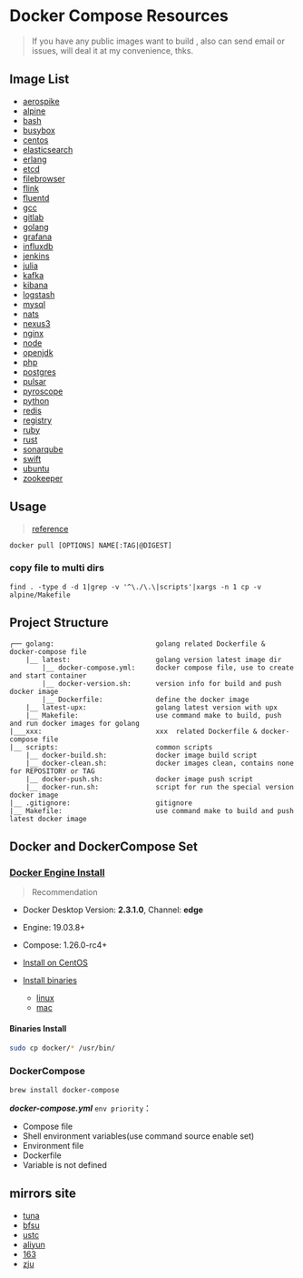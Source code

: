 # Docker Compose Resources

> If you have any public images want to build , also can send email or issues, will deal it at my convenience, thks.

## Image List

- [aerospike](./aerospike/README.md)
- [alpine](./alpine/README.md)
- [bash](./bash/README.md)
- [busybox](./busybox/README.md)
- [centos](./centos/README.md)
- [elasticsearch](./elasticsearch/README.md)
- [erlang](./erlang/README.md)
- [etcd](./etcd/README.md)
- [filebrowser](./filebrowser/README.md)
- [flink](./flink/README.md)
- [fluentd](./fluentd/README.md)
- [gcc](./gcc/README.md)
- [gitlab](./gitlab/README.md)
- [golang](./golang/README.md)
- [grafana](./grafana/README.md)
- [influxdb](./influxdb/README.md)
- [jenkins](./jenkins/README.md)
- [julia](./julia/README.md)
- [kafka](./kafka/README.md)
- [kibana](./kibana/README.md)
- [logstash](./logstash/README.md)
- [mysql](./mysql/README.md)
- [nats](./nats/README.md)
- [nexus3](./nexus3/README.md)
- [nginx](./nginx/README.md)
- [node](./node/README.md)
- [openjdk](./openjdk/README.md)
- [php](./php/README.md)
- [postgres](./postgres/README.md)
- [pulsar](./pulsar/README.md)
- [pyroscope](./pyroscope/README.md)
- [python](./python/README.md)
- [redis](./redis/README.md)
- [registry](./registry/README.md)
- [ruby](./ruby/README.md)
- [rust](./rust/README.md)
- [sonarqube](./sonarqube/README.md)
- [swift](./swift/README.md)
- [ubuntu](./ubuntu/README.md)
- [zookeeper](./zookeeper/README.md)

## Usage

>[reference](https://docs.docker.com/reference/)

`docker pull [OPTIONS] NAME[:TAG|@DIGEST]`

### copy file to multi dirs

`find . -type d -d 1|grep -v '^\./\.\|scripts'|xargs -n 1 cp -v alpine/Makefile`

## Project Structure

```text
┌── golang:                         golang related Dockerfile & docker-compose file
    |__ latest:                     golang version latest image dir
        |__ docker-compose.yml:     docker compose file, use to create and start container
        |__ docker-version.sh:      version info for build and push docker image
        |__ Dockerfile:             define the docker image
    |__ latest-upx:                 golang latest version with upx
    |__ Makefile:                   use command make to build, push and run docker images for golang
|___xxx:                            xxx  related Dockerfile & docker-compose file
|__ scripts:                        common scripts
    |__ docker-build.sh:            docker image build script
    |__ docker-clean.sh:            docker images clean, contains none for REPOSITORY or TAG
    |__ docker-push.sh:             docker image push script
    |__ docker-run.sh:              script for run the special version docker image
|__ .gitignore:                     gitignore
|__ Makefile:                       use command make to build and push latest docker image
```

## Docker and DockerCompose Set

### [Docker Engine Install](https://docs.docker.com/engine/install/)

>Recommendation

- Docker Desktop Version: **2.3.1.0**, Channel: **edge**
- Engine: 19.03.8+
- Compose: 1.26.0-rc4+

- [Install on CentOS](https://docs.docker.com/engine/install/centos/)
- [Install binaries](https://docs.docker.com/engine/install/binaries/)
  - [linux](https://download.docker.com/linux/static/stable/x86_64/)
  - [mac](https://download.docker.com/mac/static/stable/x86_64/)

#### Binaries Install

```bash
sudo cp docker/* /usr/bin/
```

### DockerCompose

`brew install docker-compose`

***docker-compose.yml*** `env priority`：

- Compose file
- Shell environment variables(use command source enable set)
- Environment file
- Dockerfile
- Variable is not defined

## mirrors site

- [tuna](https://mirrors.tuna.tsinghua.edu.cn)
- [bfsu](https://mirrors.bfsu.edu.cn/)
- [ustc](http://mirrors.ustc.edu.cn/)
- [aliyun](http://mirrors.aliyun.com/)
- [163](http://mirrors.163.com/)
- [zju](http://mirrors.zju.edu.cn/)
